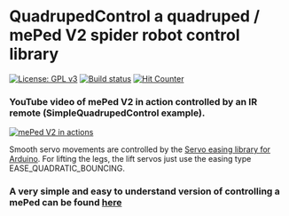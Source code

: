 # QuadrupedControl a quadruped / mePed V2 spider robot control library
[![License: GPL v3](https://img.shields.io/badge/License-GPLv3-blue.svg)](https://www.gnu.org/licenses/gpl-3.0)
[![Build status](https://travis-ci.org/ArminJo/ServoEasing.svg?branch=master)](https://travis-ci.org/ArminJo/QuadrupedControl)
[![Hit Counter](https://hitcounter.pythonanywhere.com/count/tag.svg?url=https%3A%2F%2Fgithub.com%2FArminJo%2FQuadrupedControl)](https://github.com/brentvollebregt/hit-counter)

### YouTube video of mePed V2 in action controlled by an IR remote (SimpleQuadrupedControl example).
[![mePed V2 in actions](https://i.ytimg.com/vi/MsIjTRRUyGU/hqdefault.jpg)](https://youtu.be/MsIjTRRUyGU)

Smooth servo movements are controlled by the [Servo easing library for Arduino](https://github.com/ArminJo/ServoEasing).
For lifting the legs, the lift servos just use the easing type EASE_QUADRATIC_BOUNCING.

### A very simple and easy to understand version of controlling a mePed can be found [here](https://github.com/oracid/Easy-Quadruped-kinematic)
